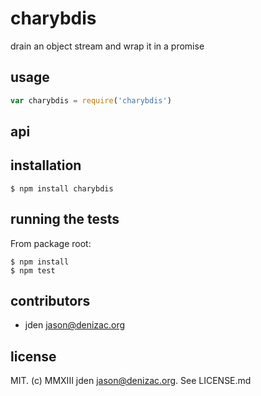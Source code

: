 # charybdis
drain an object stream and wrap it in a promise

## usage
```js
var charybdis = require('charybdis')
```


## api


## installation

    $ npm install charybdis


## running the tests

From package root:

    $ npm install
    $ npm test


## contributors

- jden <jason@denizac.org>


## license

MIT. (c) MMXIII jden <jason@denizac.org>. See LICENSE.md
